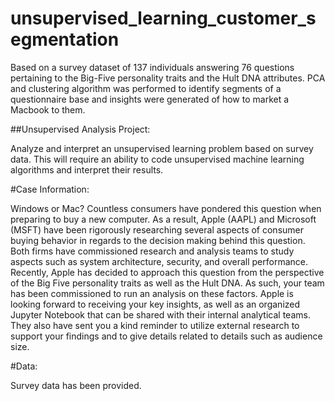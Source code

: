 # unsupervised_learning_customer_segmentation
Based on a survey dataset of 137 individuals answering 76 questions pertaining to the Big-Five personality traits and the Hult DNA attributes.  PCA and clustering algorithm was performed to identify segments of a questionnaire base and insights were generated of how to market a Macbook to them.

##Unsupervised Analysis Project:

Analyze and interpret an unsupervised learning problem based on survey data. This will require an ability to code unsupervised machine learning algorithms and interpret their results.

#Case Information:

Windows or Mac?
Countless consumers have pondered this question when preparing to buy a new computer. As a result, Apple (AAPL) and Microsoft (MSFT) have been rigorously researching several aspects of consumer buying behavior in regards to the decision making behind this question. Both firms have commissioned research and analysis teams to study aspects such as system architecture, security, and overall performance.
Recently, Apple has decided to approach this question from the perspective of the Big Five personality traits as well as the Hult DNA. As such, your team has been commissioned to run an analysis on these factors. Apple is looking forward to receiving your key insights, as well as an organized Jupyter Notebook that can be shared with their internal analytical teams. They also have sent you a kind reminder to utilize external research to support your findings and to give details related to details such as audience size.

#Data:

Survey data has been provided.
